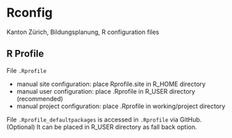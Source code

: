 # Rconfig

Kanton Zürich, Bildungsplanung, R configuration files

## R Profile

File `.Rprofile`

* manual site configuration: place Rprofile.site in R_HOME directory
* manual user configuration: place .Rprofile in R_USER directory (recommended)
* manual project configuration: place .Rprofile in working/project directory

File `.Rprofile_defaultpackages` is accessed in `.Rprofile` via GitHub. (Optional) It can be placed in R_USER directory as fall back option.

